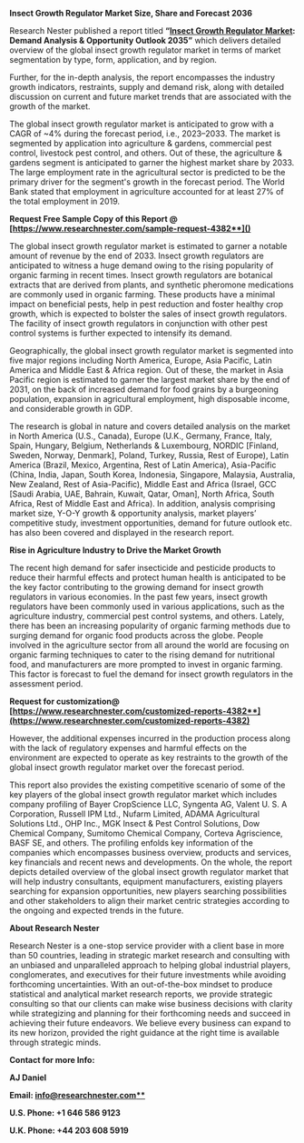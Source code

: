 ﻿**Insect Growth Regulator Market Size, Share and Forecast 2036**

Research Nester published a report titled **“[Insect Growth Regulator Market](https://www.researchnester.com/reports/insect-growth-regulator-market/4382): Demand Analysis & Opportunity Outlook 2035”** which delivers detailed overview of the global insect growth regulator market in terms of market segmentation by type, form, application, and by region.

Further, for the in-depth analysis, the report encompasses the industry growth indicators, restraints, supply and demand risk, along with detailed discussion on current and future market trends that are associated with the growth of the market.

The global insect growth regulator market is anticipated to grow with a CAGR of ~4% during the forecast period, i.e., 2023–2033. The market is segmented by application into agriculture & gardens, commercial pest control, livestock pest control, and others. Out of these, the agriculture & gardens segment is anticipated to garner the highest market share by 2033. The large employment rate in the agricultural sector is predicted to be the primary driver for the segment's growth in the forecast period. The World Bank stated that employment in agriculture accounted for at least 27% of the total employment in 2019.

<a name="_hlk168911023"></a><a name="_hlk168911453"></a>**Request Free Sample Copy of this Report @ [https://www.researchnester.com/sample-request-4382**]()**

The global insect growth regulator market is estimated to garner a notable amount of revenue by the end of 2033. Insect growth regulators are anticipated to witness a huge demand owing to the rising popularity of organic farming in recent times. Insect growth regulators are botanical extracts that are derived from plants, and synthetic pheromone medications are commonly used in organic farming. These products have a minimal impact on beneficial pests, help in pest reduction and foster healthy crop growth, which is expected to bolster the sales of insect growth regulators. The facility of insect growth regulators in conjunction with other pest control systems is further expected to intensify its demand.

Geographically, the global insect growth regulator market is segmented into five major regions including North America, Europe, Asia Pacific, Latin America and Middle East & Africa region. Out of these, the market in Asia Pacific region is estimated to garner the largest market share by the end of 2031, on the back of increased demand for food grains by a burgeoning population, expansion in agricultural employment, high disposable income, and considerable growth in GDP.

The research is global in nature and covers detailed analysis on the market in North America (U.S., Canada), Europe (U.K., Germany, France, Italy, Spain, Hungary, Belgium, Netherlands & Luxembourg, NORDIC [Finland, Sweden, Norway, Denmark], Poland, Turkey, Russia, Rest of Europe), Latin America (Brazil, Mexico, Argentina, Rest of Latin America), Asia-Pacific (China, India, Japan, South Korea, Indonesia, Singapore, Malaysia, Australia, New Zealand, Rest of Asia-Pacific), Middle East and Africa (Israel, GCC [Saudi Arabia, UAE, Bahrain, Kuwait, Qatar, Oman], North Africa, South Africa, Rest of Middle East and Africa). In addition, analysis comprising market size, Y-O-Y growth & opportunity analysis, market players’ competitive study, investment opportunities, demand for future outlook etc. has also been covered and displayed in the research report.

**Rise in Agriculture Industry to Drive the Market Growth**

The recent high demand for safer insecticide and pesticide products to reduce their harmful effects and protect human health is anticipated to be the key factor contributing to the growing demand for insect growth regulators in various economies. In the past few years, insect growth regulators have been commonly used in various applications, such as the agriculture industry, commercial pest control systems, and others. Lately, there has been an increasing popularity of organic farming methods due to surging demand for organic food products across the globe. People involved in the agriculture sector from all around the world are focusing on organic farming techniques to cater to the rising demand for nutritional food, and manufacturers are more prompted to invest in organic farming. This factor is forecast to fuel the demand for insect growth regulators in the assessment period.

**Request for customization@ [https://www.researchnester.com/customized-reports-4382**](https://www.researchnester.com/customized-reports-4382)**

However, the additional expenses incurred in the production process along with the lack of regulatory expenses and harmful effects on the environment are expected to operate as key restraints to the growth of the global insect growth regulator market over the forecast period.

This report also provides the existing competitive scenario of some of the key players of the global insect growth regulator market which includes company profiling of Bayer CropScience LLC, Syngenta AG, Valent U. S. A Corporation, Russell IPM Ltd., Nufarm Limited, ADAMA Agricultural Solutions Ltd., OHP Inc., MGK Insect & Pest Control Solutions, Dow Chemical Company, Sumitomo Chemical Company, Corteva Agriscience, BASF SE, and others. The profiling enfolds key information of the companies which encompasses business overview, products and services, key financials and recent news and developments. On the whole, the report depicts detailed overview of the global insect growth regulator market that will help industry consultants, equipment manufacturers, existing players searching for expansion opportunities, new players searching possibilities and other stakeholders to align their market centric strategies according to the ongoing and expected trends in the future.

<a name="_hlk168910495"></a>**About Research Nester**

Research Nester is a one-stop service provider with a client base in more than 50 countries, leading in strategic market research and consulting with an unbiased and unparalleled approach to helping global industrial players, conglomerates, and executives for their future investments while avoiding forthcoming uncertainties. With an out-of-the-box mindset to produce statistical and analytical market research reports, we provide strategic consulting so that our clients can make wise business decisions with clarity while strategizing and planning for their forthcoming needs and succeed in achieving their future endeavors. We believe every business can expand to its new horizon, provided the right guidance at the right time is available through strategic minds.

**Contact for more Info:**

**AJ Daniel**

**Email: [info@researchnester.com**](mailto:info@researchnester.com)**

**U.S. Phone: +1 646 586 9123** 

**U.K. Phone: +44 203 608 5919**
